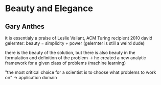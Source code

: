 # Beauty and Elegance
## Gary Anthes


it is essentialy a praise of Leslie Valiant, ACM Turing recipient 2010
david gelernter: beauty = simplicity + power (gelernter is still a weird dude)

there is the beauty of the solution, but there is also beauty in the formulation and definition of the problem -> he created a new analytic framework for a given class of problems (machine learning)

"the most critical choice for a scientist is to choose what problems to work on" -> application domain